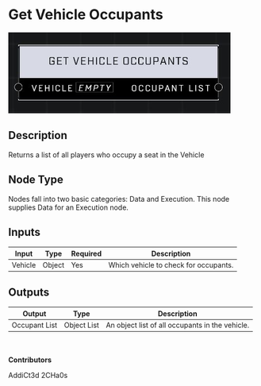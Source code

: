 # Get Vehicle Occupants
![](../../../.gitbook/assets/get-vehicle-occupants.JPG)
## Description
Returns a list of all players who occupy a seat in the Vehicle

## Node Type
Nodes fall into two basic categories: Data and Execution. This node supplies Data for an Execution node.

## Inputs
| Input | Type | Required | Description |
|------------------|------------------|----------|--------------------------------------------------------------|
| Vehicle | Object | Yes | Which vehicle to check for occupants. |

## Outputs
| Output | Type | Description |
|------------------|------------------|--------------------------------------------------------------|
| Occupant List | Object List | An object list of all occupants in the vehicle. |

\
\
**Contributors**

AddiCt3d 2CHa0s